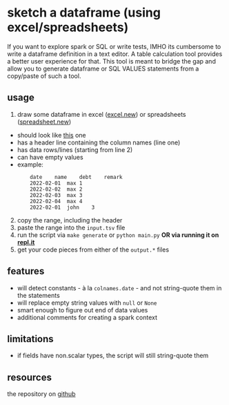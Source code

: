 # sketch a dataframe (using excel/spreadsheets)

If you want to explore spark or SQL or write tests, IMHO its cumbersome to write a dataframe definition in a text editor.
A table calculation tool provides a better user experience for that.
This tool is meant to bridge the gap and allow you to generate dataframe or SQL VALUES statements from a copy/paste of such a tool.

## usage

1. draw some dataframe in excel ([excel.new](http://excel.new)) or spreadsheets ([spreadsheet.new](http://spreadsheet.new))
  * should look like [this](https://docs.google.com/spreadsheets/d/1RMAZ3To3dgCO1S0I_P6-8VE70tXBoQekfJq47vF1Fws/edit?usp=sharing) one
  * has a header line containing the column names (line one)
  * has data rows/lines (starting from line 2)
  * can have empty values
  * example:
    ```tsv
        date	name	debt	remark
        2022-02-01	max	1	
        2022-02-02	max	2	
        2022-02-03	max	3	
        2022-02-04	max	4	
        2022-02-01	john	3	
    ```
2. copy the range, including the header
3. paste the range into the `input.tsv` file
4. run the script via `make generate` or `python main.py` **OR via running it on [repl.it](https://replit.com/@duke8585/sketchadataframe#input.tsv)**
5. get your code pieces from either of the `output.*` files

## features

* will detect constants - à la `colnames.date` - and not string-quote them in the statements
* will replace empty string values with `null` or `None`
* smart enough to figure out end of data values
* additional comments for creating a spark context

## limitations

* if fields have non.scalar types, the script will still string-quote them

## resources

the repository on [github](https://github.com/duke8585/sketch_some_dataframe)


